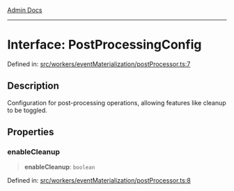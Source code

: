 [Admin Docs](/)

***

# Interface: PostProcessingConfig

Defined in: [src/workers/eventMaterialization/postProcessor.ts:7](https://github.com/gautam-divyanshu/talawa-api/blob/84910820371ade6fdca33545b3a0fc1e929731b2/src/workers/eventMaterialization/postProcessor.ts#L7)

## Description

Configuration for post-processing operations, allowing features like cleanup to be toggled.

## Properties

### enableCleanup

> **enableCleanup**: `boolean`

Defined in: [src/workers/eventMaterialization/postProcessor.ts:8](https://github.com/gautam-divyanshu/talawa-api/blob/84910820371ade6fdca33545b3a0fc1e929731b2/src/workers/eventMaterialization/postProcessor.ts#L8)
